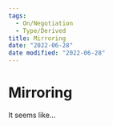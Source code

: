 ```yaml
---
tags:
  - On/Negotiation
  - Type/Derived
title: Mirroring
date: "2022-06-28"
date modified: "2022-06-28"
---
```


# Mirroring
It seems like…

